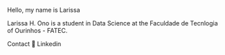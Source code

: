 Hello, my name is Larissa

Larissa H. Ono is a student in Data Science at the Faculdade de Tecnlogia of Ourinhos - FATEC. 

Contact
👔 Linkedin



